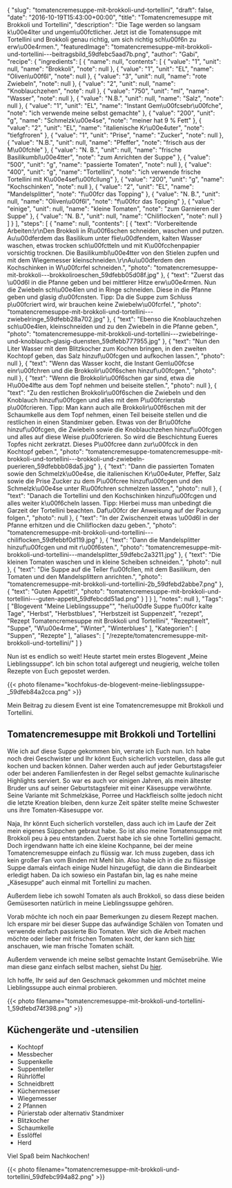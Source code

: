 {
    "slug": "tomatencremesuppe-mit-brokkoli-und-tortellini",
    "draft": false,
    "date": "2016-10-19T15:43:00+00:00",
    "title": "Tomatencremesuppe mit Brokkoli und Tortellini",
    "description": "Die Tage werden so langsam k\u00e4lter und ungem\u00fctlicher. Jetzt ist die Tomatensuppe mit Tortellini und Brokkoli genau richtig, um sich richtig sch\u00f6n zu erw\u00e4rmen.",
    "featuredImage": "tomatencremesuppe-mit-brokkoli-und-tortellini---beitragsbild_59dfebc5aad7b.png",
    "author": "Gabi",
    "recipe": {
        "ingredients": [
            {
                "name": null,
                "contents": [
                    {
                        "value": "1",
                        "unit": null,
                        "name": "Brokkoli",
                        "note": null
                    },
                    {
                        "value": "1",
                        "unit": "EL",
                        "name": "Oliven\u00f6l",
                        "note": null
                    },
                    {
                        "value": "3",
                        "unit": null,
                        "name": "rote Zwiebeln",
                        "note": null
                    },
                    {
                        "value": "2",
                        "unit": null,
                        "name": "Knoblauchzehen",
                        "note": null
                    },
                    {
                        "value": "750",
                        "unit": "ml",
                        "name": "Wasser",
                        "note": null
                    },
                    {
                        "value": "N.B.",
                        "unit": null,
                        "name": "Salz",
                        "note": null
                    },
                    {
                        "value": "1",
                        "unit": "EL",
                        "name": "Instant Gem\u00fcsebr\u00fche",
                        "note": "ich verwende meine selbst gemachte"
                    },
                    {
                        "value": "200",
                        "unit": "g",
                        "name": "Schmelzk\u00e4se",
                        "note": "meiner hat 9 % Fett"
                    },
                    {
                        "value": "2",
                        "unit": "EL",
                        "name": "italienische Kr\u00e4uter",
                        "note": "tiefgfroren"
                    },
                    {
                        "value": "1",
                        "unit": "Prise",
                        "name": "Zucker",
                        "note": null
                    },
                    {
                        "value": "N.B.",
                        "unit": null,
                        "name": "Pfeffer",
                        "note": "frisch aus der M\u00fchle"
                    },
                    {
                        "value": "N. B.",
                        "unit": null,
                        "name": "frische Basilikumbl\u00e4tter",
                        "note": "zum Anrichten der Suppe"
                    },
                    {
                        "value": "500",
                        "unit": "g",
                        "name": "passierte Tomaten",
                        "note": null
                    },
                    {
                        "value": "400",
                        "unit": "g",
                        "name": "Tortellini",
                        "note": "ich verwende frische Tortellini mit K\u00e4sef\u00fcllung"
                    },
                    {
                        "value": "200",
                        "unit": "g",
                        "name": "Kochschinken",
                        "note": null
                    },
                    {
                        "value": "2",
                        "unit": "EL",
                        "name": "Mandelsplitter",
                        "note": "f\u00fcr das Topping"
                    },
                    {
                        "value": "N. B.",
                        "unit": null,
                        "name": "Oliven\u00f6l",
                        "note": "f\u00fcr das Topping"
                    },
                    {
                        "value": "einige",
                        "unit": null,
                        "name": "kleine Tomaten",
                        "note": "zum Garnieren der Suppe"
                    },
                    {
                        "value": "N. B.",
                        "unit": null,
                        "name": "Chiliflocken",
                        "note": null
                    }
                ]
            }
        ],
        "steps": [
            {
                "name": null,
                "contents": [
                    {
                        "text": "Vorbereitende Arbeiten:\r\nDen Brokkoli in R\u00f6schen schneiden, waschen und putzen. Au\u00dferdem das Basilikum unter flie\u00dfendem, kalten Wasser waschen, etwas trocken sch\u00fctteln und mit K\u00fcchenpapier vorsichtig trocknen. Die Basilikumbl\u00e4tter von den Stielen zupfen und mit dem Wiegemesser kleinschneiden.\r\nAu\u00dferdem den Kochschinken in W\u00fcrfel schneiden.",
                        "photo": "tomatencremesuppe-mit-brokkoli---brokkoliroeschen_59dfebb05d08f.jpg"
                    },
                    {
                        "text": "Zuerst das \u00d6l in die Pfanne geben und bei mittlerer Hitze erw\u00e4rmen. Nun die Zwiebeln sch\u00e4len und in Ringe schneiden. Diese in die Pfanne geben und glasig d\u00fcnsten. Tipp: Da die Suppe zum Schluss p\u00fcriert wird, wir brauchen keine Zwiebelw\u00fcrfel.",
                        "photo": "tomatencremesuppe-mit-brokkoli-und-tortellini---zwiebelringe_59dfebb28a702.jpg"
                    },
                    {
                        "text": "Ebenso die Knoblauchzehen sch\u00e4len, kleinschneiden und zu den Zwiebeln in die Pfanne geben.",
                        "photo": "tomatencremesuppe-mit-brokkoli-und-tortellini---zwiebelringe-und-knoblauch-glasig-duensten_59dfebb777955.jpg"
                    },
                    {
                        "text": "Nun den Liter Wasser mit dem Blitzkocher zum Kochen bringen, in den zweiten Kochtopf geben, das Salz hinzuf\u00fcgen und aufkochen lassen.",
                        "photo": null
                    },
                    {
                        "text": "Wenn das Wasser kocht, die Instant Gem\u00fcse einr\u00fchren und die Brokkolir\u00f6schen hinzuf\u00fcgen.",
                        "photo": null
                    },
                    {
                        "text": "Wenn die Brokkolir\u00f6schen gar sind, etwa die H\u00e4lfte aus dem Topf nehmen und beiseite stellen.",
                        "photo": null
                    },
                    {
                        "text": "Zu den restlichen Brokkolir\u00f6schen die Zwiebeln und den Knoblauch hinzuf\u00fcgen und alles mit dem P\u00fcrierstab p\u00fcrieren. Tipp: Man kann auch alle Brokkolir\u00f6schen mit der Schaumkelle aus dem Topf nehmen, einen Teil beiseite stellen und die restlichen in einen Standmixer geben. Etwas von der Br\u00fche hinzuf\u00fcgen, die Zwiebeln sowie die Knoblauchzehen hinzuf\u00fcgen und alles auf diese Weise p\u00fcrieren. So wird die Beschichtung Eueres Topfes nicht zerkratzt. Dieses P\u00fcree dann zur\u00fcck in den Kochtopf geben.",
                        "photo": "tomatencremesuppe-tomatencremesuppe-mit-brokkoli-und-tortellini---brokkoli-und-zwiebeln-puerieren_59dfebbb08da5.jpg"
                    },
                    {
                        "text": "Dann die passierten Tomaten sowie den Schmelzk\u00e4se, die italienischen Kr\u00e4uter, Pfeffer, Salz sowie die Prise Zucker zu dem P\u00fcree hinzuf\u00fcgen und den Schmelzk\u00e4se unter R\u00fchren schmelzen lassen.",
                        "photo": null
                    },
                    {
                        "text": "Danach die Tortellini und den Kochschinken hinzuf\u00fcgen und alles weiter k\u00f6cheln lassen. Tipp: Hierbei muss man unbedingt die Garzeit der Tortellini beachten. Daf\u00fcr der Anweisung auf der Packung folgen.",
                        "photo": null
                    },
                    {
                        "text": "In der Zwischenzeit etwas \u00d6l in der Pfanne erhitzen und die Chiliflocken dazu geben.",
                        "photo": "tomatencremesuppe-mit-brokkoli-und-tortellini---chiliflocken_59dfebbf0d119.jpg"
                    },
                    {
                        "text": "Dann die Mandelsplitter hinzuf\u00fcgen und mit r\u00f6sten.",
                        "photo": "tomatencremesuppe-mit-brokkoli-und-tortellini---mandelsplitter_59dfebc2a3211.jpg"
                    },
                    {
                        "text": "Die kleinen Tomaten waschen und in kleine Scheiben schneiden.",
                        "photo": null
                    },
                    {
                        "text": "Die Suppe auf die Teller f\u00fcllen, mit dem Basilikum, den Tomaten und den Mandelsplittern anrichten.",
                        "photo": "tomatencremesuppe-mit-brokkoli-und-tortellini-2b_59dfebd2abbe7.png"
                    },
                    {
                        "text": "Guten Appetit!",
                        "photo": "tomatencremesuppe-mit-brokkoli-und-tortellini---guten-appetit_59dfebcdd51ad.png"
                    }
                ]
            }
        ],
        "notes": null
    },
    "Tags": [
        "Blogevent \"Meine Lieblingssuppe\"",
        "hei\u00dfe Suppe f\u00fcr kalte Tage",
        "Herbst",
        "Herbstblues",
        "Herbstzeit ist Suppenzeit",
        "rezept",
        "Rezept Tomatencremesuppe mit Brokkoli und Tortellini",
        "Rezeptwelt",
        "Suppe",
        "W\u00e4rme",
        "Winter",
        "Winterblues"
    ],
    "Kategorien": [
        "Suppen",
        "Rezepte"
    ],
    "aliases": [
        "\/rezepte\/tomatencremesuppe-mit-brokkoli-und-tortellini\/"
    ]
}

Nun ist es endlich so weit! Heute startet mein erstes Blogevent &#8222;Meine Lieblingssuppe&#8220;. Ich bin schon total aufgeregt und neugierig, welche tollen Rezepte von Euch gepostet werden.

{{< photo filename="kochfokus-de-blogevent-meine-lieblingssuppe-_59dfeb84a2cca.png" >}}

Mein Beitrag zu diesem Event ist eine Tomatencremesuppe mit Brokkoli und Tortellini.

## Tomatencremesuppe mit Brokkoli und Tortellini

Wie ich auf diese Suppe gekommen bin, verrate ich Euch nun. Ich habe noch drei Geschwister und Ihr könnt Euch sicherlich vorstellen, dass alle gut kochen und backen können. Daher werden auch auf jeder Geburtstagsfeier oder bei anderen Familienfesten in der Regel selbst gemachte kulinarische Highlights serviert. So war es auch vor einigen Jahren, als mein ältester Bruder uns auf seiner Geburtstagsfeier mit einer Käsesuppe verwöhnte. Seine Variante mit Schmelzkäse, Porree und Hackfleisch sollte jedoch nicht die letzte Kreation bleiben, denn kurze Zeit später stellte meine Schwester uns ihre Tomaten-Käsesuppe vor.

Naja, Ihr könnt Euch sicherlich vorstellen, dass auch ich im Laufe der Zeit mein eigenes Süppchen gebraut habe. So ist also meine Tomatensuppe mit Brokkoli peu à peu entstanden. Zuerst habe ich sie ohne Tortellini gemacht. Doch irgendwann hatte ich eine kleine Kochpanne, bei der meine Tomatencremesuppe einfach zu flüssig war. Ich muss zugeben, dass ich kein großer Fan vom Binden mit Mehl bin. Also habe ich in die zu flüssige Suppe damals einfach einige Nudel hinzugefügt, die dann die Bindearbeit erledigt haben. Da ich sowieso ein Pastafan bin, lag es nahe meine &#8222;Käsesuppe&#8220; auch einmal mit Tortellini zu machen.

Außerdem liebe ich sowohl Tomaten als auch Brokkoli, so dass diese beiden Gemüsesorten natürlich in meine Lieblingssuppe gehören.

Vorab möchte ich noch ein paar Bemerkungen zu diesem Rezept machen. Ich erspare mir bei dieser Suppe das aufwändige Schälen von Tomaten und verwende einfach passierte Bio Tomaten. Wer sich die Arbeit machen möchte oder lieber mit frischen Tomaten kocht, der kann sich [hier][1] anschauen, wie man frische Tomaten schält.

Außerdem verwende ich meine selbst gemachte Instant Gemüsebrühe. Wie man diese ganz einfach selbst machen, siehst Du [hier][2].

Ich hoffe, Ihr seid auf den Geschmack gekommen und möchtet meine Lieblingssuppe auch einmal probieren.

{{< photo filename="tomatencremesuppe-mit-brokkoli-und-tortellini-1_59dfebd74f398.png" >}}

## Küchengeräte und -utensilien

 * Kochtopf
 * Messbecher
 * Suppenkelle
 * Suppenteller
 * Rührlöffel
 * Schneidbrett
 * Küchenmesser
 * Wiegemesser
 * 2 Pfannen
 * Pürierstab oder alternativ Standmixer
 * Blitzkocher
 * Schaumkelle
 * Esslöffel
 * Herd

Viel Spaß beim Nachkochen!


{{< photo filename="tomatencremesuppe-mit-brokkoli-und-tortellini_59dfebc994a82.png" >}}

 [1]: https://kochfokus.de/rezepte/cremige-liebesapfelsuppe/
 [2]: https://kochfokus.de/rezepte/do-it-yourself-gemuesebruehepulver/